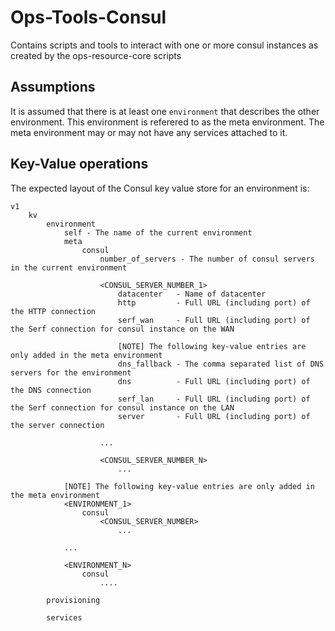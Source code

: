 # Ops-Tools-Consul
Contains scripts and tools to interact with one or more consul instances as created by the ops-resource-core scripts

## Assumptions
It is assumed that there is at least one `environment` that describes the other environment. This environment is referered to
as the meta environment. The meta environment may or may not have any services attached to it.

## Key-Value operations
The expected layout of the Consul key value store for an environment is:

    v1
        kv
            environment
                self - The name of the current environment
                meta
                    consul
                        number_of_servers - The number of consul servers in the current environment

                        <CONSUL_SERVER_NUMBER_1>
                            datacenter   - Name of datacenter
                            http         - Full URL (including port) of the HTTP connection
                            serf_wan     - Full URL (including port) of the Serf connection for consul instance on the WAN

                            [NOTE] The following key-value entries are only added in the meta environment
                            dns_fallback - The comma separated list of DNS servers for the environment
                            dns          - Full URL (including port) of the DNS connection
                            serf_lan     - Full URL (including port) of the Serf connection for consul instance on the LAN
                            server       - Full URL (including port) of the server connection

                        ...

                        <CONSUL_SERVER_NUMBER_N>
                            ...

                [NOTE] The following key-value entries are only added in the meta environment
                <ENVIRONMENT_1>
                    consul
                        <CONSUL_SERVER_NUMBER>
                            ...

                ...

                <ENVIRONMENT_N>
                    consul
                        ....

            provisioning

            services